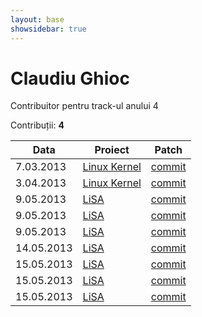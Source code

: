 ```yaml
---
layout: base
showsidebar: true
---
```


# Claudiu Ghioc

Contribuitor pentru track-ul anului 4

Contribuții: **4**

|Data |Proiect | Patch |
|-----|--------|-------|
| 7.03.2013|[Linux Kernel][kernel]|[commit](https://lkml.org/lkml/2013/3/7/230)|
| 3.04.2013|[Linux Kernel][kernel]|[commit](https://lkml.org/lkml/2013/4/2/1032)|
| 9.05.2013|[LiSA][LiSA]|[commit](https://github.com/lisa-project/lisa-user/commit/48f072e2ea35da4e42a524e1457aca693d4f8722)|
| 9.05.2013|[LiSA][LiSA]|[commit](https://github.com/lisa-project/lisa-user/commit/de3fa17ce12cb13a0d3c5c195bb536b9a152cc91)|
| 9.05.2013|[LiSA][LiSA]|[commit](https://github.com/lisa-project/lisa-user/commit/8db72b0091ad228c91bcd2a288ce54a33a1cb9e9)|
|14.05.2013|[LiSA][LiSA]|[commit](https://github.com/lisa-project/lisa-user/commit/1a7d89c1b45c0855cc0e6c6ba7227b8f31d257e1)|
|15.05.2013|[LiSA][LiSA]|[commit](https://github.com/lisa-project/lisa-user/commit/d8bf4d331f30a97161bf456025936bfb4c645160)|
|15.05.2013|[LiSA][LiSA]|[commit](https://github.com/lisa-project/lisa-user/commit/86d84984b1695da9733942717fdc2f685d86b766)|
|15.05.2013|[LiSA][LiSA]|[commit](https://github.com/lisa-project/lisa-user/commit/7896bb9527f4b1dd547b8c7806121f76bce2b49a)|

[kernel]: http://www.kernel.org "Linux kernel"
[LiSA]: http://lisa.mindbit.ro "LiSA"

